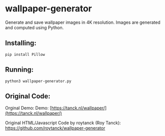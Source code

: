 # wallpaper-generator

Generate and save wallpaper images in 4K resolution. Images are generated and computed using Python.

## Installing:

`pip install Pillow`

## Running:
`python3 wallpaper-generator.py`

## Original Code:

Orginal Demo:
Demo: [https://tanck.nl/wallpaper/](https://tanck.nl/wallpaper/)

Original HTML/Javascript Code by roytanck (Roy Tanck):
https://github.com/roytanck/wallpaper-generator
